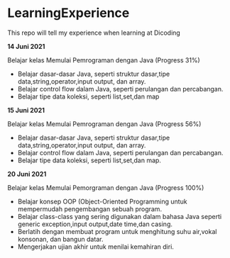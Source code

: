 # LearningExperience
This repo will tell my experience when learning at Dicoding

**14 Juni 2021**

Belajar kelas Memulai Pemrograman dengan Java (Progress 31%)
  * Belajar dasar-dasar Java, seperti struktur dasar,tipe data,string,operator,input output, dan array.
  * Belajar control flow dalam Java, seperti perulangan dan percabangan.
  * Belajar tipe data koleksi, seperti list,set,dan map


**15 Juni 2021**

Belajar kelas Memulai Pemrograman dengan Java (Progress 56%)
  * Belajar dasar-dasar Java, seperti struktur dasar,tipe data,string,operator,input output, dan array.
  * Belajar control flow dalam Java, seperti perulangan dan percabangan.
  * Belajar tipe data koleksi, seperti list,set,dan map.

**20 Juni 2021**

Belajar kelas Memulai Pemorgraman dengan Java (Progress 100%)
  * Belajar konsep OOP (Object-Oriented Programming untuk mempermudah pengembangan sebuah program.
  * Belajar class-class yang sering digunakan dalam bahasa Java seperti generic exception,input output,date time,dan casing.
  * Berlatih dengan membuat program untuk menghitung suhu air,vokal konsonan, dan bangun datar.
  * Mengerjakan ujian akhir untuk menilai kemahiran diri.
  
